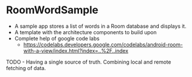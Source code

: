 # RoomWordSample
  - A sample app stores a list of words in a Room database and displays it.
  - A template with the architecture components to build upon
  - Complete help of google code labs
    - https://codelabs.developers.google.com/codelabs/android-room-with-a-view/index.html?index=..%2F..index
  
  TODO
    - Having a single source of truth. Combining local and remote fetching of data. 

